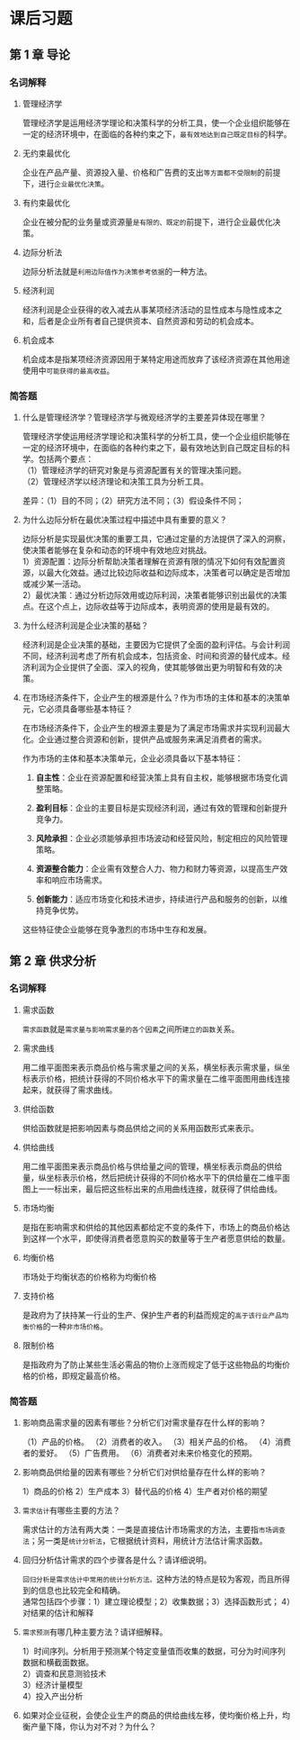 # 课后习题

## 第 1 章 导论

### 名词解释

1. 管理经济学

   管理经济学是运用经济学理论和决策科学的分析工具，使一个企业组织能够在一定的经济环境中，在面临的各种约束之下，`最有效地达到自己既定目标`的科学。

2. 无约束最优化

   企业在产品产量、资源投入量、价格和广告费的支出`等方面都不受限制`的前提下，进行`企业最优化决策`。

3. 有约束最优化

   企业在被分配的业务量或资源量`是有限的、既定的`前提下，进行企业最优化决策。

4. 边际分析法

   边际分析法就是`利用边际值作为决策参考依据`的一种方法。

5. 经济利润

   经济利润是企业获得的收入减去从事某项经济活动的显性成本与隐性成本之和，后者是企业所有者自己提供资本、自然资源和劳动的机会成本。

6. 机会成本

   机会成本是指某项经济资源因用于某特定用途而放弃了该经济资源在其他用途使用中`可能获得的最高收益`。

### 简答题

1. 什么是管理经济学？管理经济学与微观经济学的主要差异体现在哪里？

   管理经济学使运用经济学理论和决策科学的分析工具，使一个企业组织能够在一定的经济环境中，在面临的各种约束之下，最有效地达到自己既定目标的科学。包括两个要点：  
   （1）管理经济学的研究对象是与资源配置有关的管理决策问题。  
   （2）管理经济学以经济理论和决策工具为分析工具。

   差异：（1）目的不同；（2）研究方法不同；（3）假设条件不同；

2. 为什么边际分析在最优决策过程中描述中具有重要的意义？

   边际分析是实现最优决策的重要工具，它通过定量的方法提供了深入的洞察，使决策者能够在复杂和动态的环境中有效地应对挑战。  
   1）资源配置：边际分析帮助决策者理解在资源有限的情况下如何有效配置资源，以最大化效益。通过比较边际收益和边际成本，决策者可以确定是否增加或减少某一活动。  
   2）最优决策：通过分析边际效用或边际利润，决策者能够识别出最优的决策点。在这个点上，边际收益等于边际成本，表明资源的使用是最有效的。

3. 为什么经济利润是企业决策的基础？

   经济利润是企业决策的基础，主要因为它提供了全面的盈利评估。与会计利润不同，经济利润考虑了所有机会成本，包括资金、时间和资源的替代成本。经济利润为企业提供了全面、深入的视角，使其能够做出更为明智和有效的决策。

4. 在市场经济条件下，企业产生的根源是什么？作为市场的主体和基本的决策单元，它必须具备哪些基本特征？

   在市场经济条件下，企业产生的根源主要是为了满足市场需求并实现利润最大化。企业通过整合资源和创新，提供产品或服务来满足消费者的需求。

   作为市场的主体和基本决策单元，企业必须具备以下基本特征：

   1. **自主性**：企业在资源配置和经营决策上具有自主权，能够根据市场变化调整策略。

   2. **盈利目标**：企业的主要目标是实现经济利润，通过有效的管理和创新提升竞争力。

   3. **风险承担**：企业必须能够承担市场波动和经营风险，制定相应的风险管理策略。

   4. **资源整合能力**：企业需有效整合人力、物力和财力等资源，以提高生产效率和响应市场需求。

   5. **创新能力**：适应市场变化和技术进步，持续进行产品和服务的创新，以维持竞争优势。

   这些特征使企业能够在竞争激烈的市场中生存和发展。

## 第 2 章 供求分析

### 名词解释

1. 需求函数

   `需求函数`就是`需求量与影响需求量的各个因素`之间所`建立的函数`关系。

2. 需求曲线

   用二维平面图来表示商品价格与需求量之间的关系，横坐标表示需求量，纵坐标表示价格，把统计获得的不同价格水平下的需求量在二维平面图用曲线连接起来，就获得了需求曲线。

3. 供给函数

   供给函数就是把影响因素与商品供给之间的关系用函数形式来表示。

4. 供给曲线

   用二维平面图来表示商品价格与供给量之间的管理，横坐标表示商品的供给量，纵坐标表示价格，然后把统计获得的不同价格水平下的供给量在二维平面图上一一标出来，最后把这些标出来的点用曲线连接，就获得了供给曲线。

5. 市场均衡

   是指在影响需求和供给的其他因素都给定不变的条件下，市场上的商品价格达到这样一个水平，即使得消费者愿意购买的数量等于生产者愿意供给的数量。

6. 均衡价格

   市场处于均衡状态的价格称为均衡价格

7. 支持价格

   是政府为了扶持某一行业的生产、保护生产者的利益而规定的`高于该行业产品均衡价格`的一种`非市场价格`。

8. 限制价格

   是指政府为了防止某些生活必需品的物价上涨而规定了低于这些物品的均衡价格的价格，即规定最高价格。

### 简答题

1. 影响商品需求量的因素有哪些？分析它们对需求量存在什么样的影响？

   （1）产品的价格。
   （2）消费者的收入。
   （3）相关产品的价格。
   （4）消费者的爱好。
   （5）广告费用。
   （6）消费者对未来价格变化的预期。

2. 影响商品供给量的因素有哪些？分析它们对供给量存在什么样的影响？

   1）商品的价格 2）生产成本 3）替代品的价格 4）生产者对价格的期望

3. `需求估计`有哪些主要的方法？

   需求估计的方法有两大类：一类是直接估计市场需求的方法，主要指`市场调查法`；另一类是`统计分析法`，它根据统计资料，用统计方法估计需求函数。

4. 回归分析估计需求的四个步骤各是什么？请详细说明。

   `回归分析是需求估计中常用的统计分析方法。`这种方法的特点是较为客观，而且所得到的信息也比较完全和精确。  
   通常包括四个步骤：1）建立理论模型；2）收集数据；3）选择函数形式； 4）对结果的估计和解释

5. `需求预测`有哪几种主要方法？请详细解释。

   1）时间序列。分析用于预测某个特定变量值而收集的数据，可分为时间序列数据和横截面数据。  
   2）调查和民意测验技术  
   3）经济计量模型  
   4）投入产出分析

6. 如果对企业征税，会使企业生产的商品的供给曲线左移，使均衡价格上升，均衡产量下降，你认为对不对？为什么？
